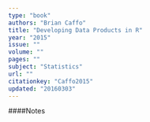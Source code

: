 ```yaml
---
type: "book"
authors: "Brian Caffo"
title: "Developing Data Products in R"
year: "2015"
issue: ""
volume: ""
pages: ""
subject: "Statistics"
url: ""
citationkey: "Caffo2015"
updated: "20160303"
---
```


####Notes
